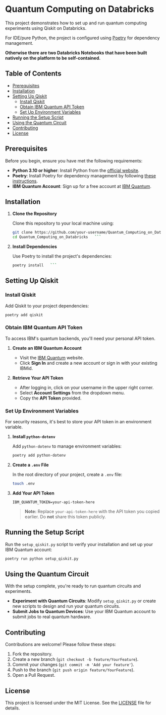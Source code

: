 # Quantum Computing on Databricks

This project demonstrates how to set up and run quantum computing experiments using Qiskit on Databricks. 

For IDE/pure Python, the project is configured using [Poetry](https://python-poetry.org/) for dependency management. 

**Otherwise there are two Databricks Notebooks that have been built natively on the platform to be self-contained.**

## Table of Contents

- [Prerequisites](#prerequisites)
- [Installation](#installation)
- [Setting Up Qiskit](#setting-up-qiskit)
  - [Install Qiskit](#install-qiskit)
  - [Obtain IBM Quantum API Token](#obtain-ibm-quantum-api-token)
  - [Set Up Environment Variables](#set-up-environment-variables)
- [Running the Setup Script](#running-the-setup-script)
- [Using the Quantum Circuit](#using-the-quantum-circuit)
- [Contributing](#contributing)
- [License](#license)

## Prerequisites

Before you begin, ensure you have met the following requirements:

- **Python 3.10 or higher**: Install Python from the [official website](https://www.python.org/downloads/).
- **Poetry**: Install Poetry for dependency management by following [these instructions](https://python-poetry.org/docs/#installation).
- **IBM Quantum Account**: Sign up for a free account at [IBM Quantum](https://quantum-computing.ibm.com/).

## Installation

1. **Clone the Repository**

   Clone this repository to your local machine using:
   ```bash
   git clone https://github.com/your-username/Quantum_Computing_on_Databricks.git
   cd Quantum_Computing_on_Databricks   ```

2. **Install Dependencies**

   Use Poetry to install the project's dependencies:
   ```bash
   poetry install   ```

## Setting Up Qiskit

### Install Qiskit

Add Qiskit to your project dependencies:

```bash
poetry add qiskit
```

### Obtain IBM Quantum API Token

To access IBM's quantum backends, you'll need your personal API token.

1. **Create an IBM Quantum Account**

   - Visit the [IBM Quantum](https://quantum-computing.ibm.com/) website.
   - Click **Sign In** and create a new account or sign in with your existing IBMid.

2. **Retrieve Your API Token**

   - After logging in, click on your username in the upper right corner.
   - Select **Account Settings** from the dropdown menu.
   - Copy the **API Token** provided.

### Set Up Environment Variables

For security reasons, it's best to store your API token in an environment variable.

1. **Install `python-dotenv`**

   Add `python-dotenv` to manage environment variables:

   ```bash
   poetry add python-dotenv
   ```

2. **Create a `.env` File**

   In the root directory of your project, create a `.env` file:

   ```bash
   touch .env
   ```

3. **Add Your API Token**

   ```ini:.env
   IBM_QUANTUM_TOKEN=your-api-token-here
   ```

   > **Note:** Replace `your-api-token-here` with the API token you copied earlier. Do **not** share this token publicly.

## Running the Setup Script

Run the `setup_qiskit.py` script to verify your installation and set up your IBM Quantum account:

```bash
poetry run python setup_qiskit.py
```

## Using the Quantum Circuit

With the setup complete, you're ready to run quantum circuits and experiments.

- **Experiment with Quantum Circuits**: Modify `setup_qiskit.py` or create new scripts to design and run your quantum circuits.
- **Submit Jobs to Quantum Devices**: Use your IBM Quantum account to submit jobs to real quantum hardware.

## Contributing

Contributions are welcome! Please follow these steps:

1. Fork the repository.
2. Create a new branch (`git checkout -b feature/YourFeature`).
3. Commit your changes (`git commit -m 'Add your feature'`).
4. Push to the branch (`git push origin feature/YourFeature`).
5. Open a Pull Request.

## License

This project is licensed under the MIT License. See the [LICENSE](LICENSE) file for details.
